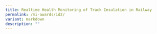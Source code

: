 ```yaml
---
title: Realtime Health Monitoring of Track Insulation in Railway
permalink: /mi-awards/id2/
variant: markdown
description: ""
---
```

